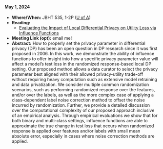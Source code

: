 #### May 1, 2024 

- **Where/When:** JBHT 535, 1-2P ([U of A](https://www.uark.edu/))
- **Reading:**
  - [Evaluating the Impact of Local Differential Privacy on Utility Loss via Influence Functions](https://arxiv.org/pdf/2309.08678)
- **Meeting Link (opt):** email me!
- **Abstract:** 
How to properly set the privacy parameter in
differential privacy (DP) has been an open question in DP
research since it was first proposed in 2006. In this work, we
demonstrate the ability of influence functions to offer insight
into how a specific privacy parameter value will affect a model’s
test loss in the randomized response-based local DP setting. Our
proposed method allows a data curator to select the privacy
parameter best aligned with their allowed privacy-utility trade-off
without requiring heavy computation such as extensive model
retraining and data privatization. We consider multiple common
randomization scenarios, such as performing randomized response
over the features, and/or over the labels, as well as the more
complex case of applying a class-dependent label noise correction
method to offset the noise incurred by randomization. Further, we
provide a detailed discussion over the computational complexity
of our proposed approach inclusive of an empirical analysis.
Through empirical evaluations we show that for both binary and
multi-class settings, influence functions are able to approximate
the true change in test loss that occurs when randomized response
is applied over features and/or labels with small mean absolute
error, especially in cases where noise correction methods are
applied.


